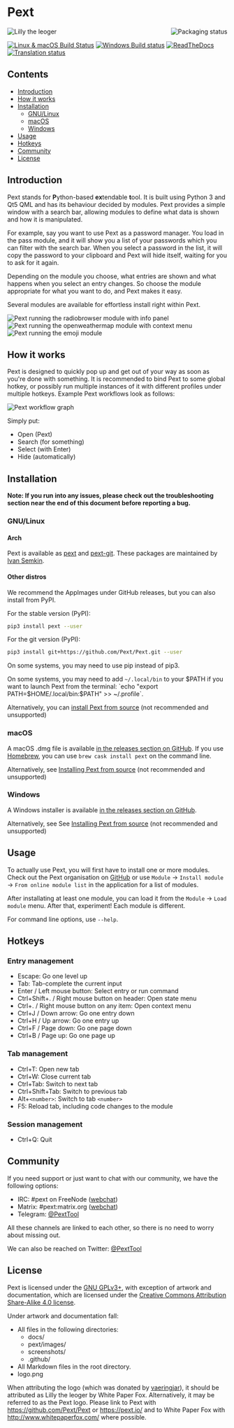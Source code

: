 # Pext

<a href="https://repology.org/metapackage/pext/versions">
    <img src="https://repology.org/badge/vertical-allrepos/pext.svg?minversion=0.22" alt="Packaging status" align="right">
</a>

![Lilly the leoger](/logo.png)

[![Linux & macOS Build Status](https://travis-ci.org/Pext/Pext.svg?branch=master)](https://travis-ci.org/Pext/Pext)
[![Windows Build status](https://ci.appveyor.com/api/projects/status/73oaa4x1spa5vumx/branch/master?svg=true)](https://ci.appveyor.com/project/TheLastProject/pext/branch/master)
[![ReadTheDocs](https://readthedocs.org/projects/pext/badge/?version=latest)](https://pext.readthedocs.io/en/latest/?badge=latest)
[![Translation status](https://hosted.weblate.org/widgets/pext/-/svg-badge.svg)](https://hosted.weblate.org/engage/pext/?utm_source=widget)

## Contents

- [Introduction](#introduction)
- [How it works](#how-it-works)
- [Installation](#installation)
  - [GNU/Linux](#gnulinux)
  - [macOS](#macos)
  - [Windows](#windows)
- [Usage](#usage)
- [Hotkeys](#hotkeys)
- [Community](#community)
- [License](#license)


## Introduction

Pext stands for **P**ython-based **ex**tendable **t**ool. It is built using Python 3 and Qt5 QML and has its behaviour decided by modules. Pext provides a simple window with a search bar, allowing modules to define what data is shown and how it is manipulated.

For example, say you want to use Pext as a password manager. You load in the pass module, and it will show you a list of your passwords which you can filter with the search bar. When you select a password in the list, it will copy the password to your clipboard and Pext will hide itself, waiting for you to ask for it again.

Depending on the module you choose, what entries are shown and what happens when you select an entry changes. So choose the module appropriate for what you want to do, and Pext makes it easy.

Several modules are available for effortless install right within Pext.

![Pext running the radiobrowser module with info panel](/screenshots/pext_radiobrowser_infopanel.png)
![Pext running the openweathermap module with context menu](/screenshots/pext_openweathermap_contextmenu.png)
![Pext running the emoji module](/screenshots/pext_emoji.png)

## How it works

Pext is designed to quickly pop up and get out of your way as soon as you're done with something. It is recommended to bind Pext to some global hotkey, or possibly run multiple instances of it with different profiles under multiple hotkeys. Example Pext workflows look as follows:

![Pext workflow graph](/workflow_graph.png)

Simply put:

- Open (Pext)
- Search (for something)
- Select (with Enter)
- Hide (automatically)

## Installation

**Note: If you run into any issues, please check out the troubleshooting section near the end of this document before reporting a bug.**

### GNU/Linux

#### Arch

Pext is available as [pext](https://aur.archlinux.org/packages/pext/) and [pext-git](https://aur.archlinux.org/packages/pext-git/). These packages are maintained by [Ivan Semkin](https://github.com/vanyasem).

#### Other distros

We recommend the AppImages under GitHub releases, but you can also install from PyPI.

For the stable version (PyPI):

```sh
pip3 install pext --user
```

For the git version (PyPI):

```sh
pip3 install git+https://github.com/Pext/Pext.git --user
```

On some systems, you may need to use pip instead of pip3.

On some systems, you may need to add `~/.local/bin` to your $PATH if you want to launch Pext from the terminal: `echo "export PATH=$HOME/.local/bin:$PATH" >> ~/.profile`.

Alternatively, you can [install Pext from source](INSTALL_FROM_SOURCE.md) (not recommended and unsupported)

### macOS

A macOS .dmg file is available [in the releases section on GitHub](https://github.com/Pext/Pext/releases). If you use [Homebrew](https://brew.sh), you can use `brew cask install pext` on the command line.

Alternatively, see [Installing Pext from source](INSTALL_FROM_SOURCE.md) (not recommended and unsupported)

### Windows

A Windows installer is available [in the releases section on GitHub](https://github.com/Pext/Pext/releases).

Alternatively, see See [Installing Pext from source](INSTALL_FROM_SOURCE.md) (not recommended and unsupported)

## Usage

To actually use Pext, you will first have to install one or more modules. Check out the Pext organisation on [GitHub](https://github.com/Pext) or use `Module` -> `Install module` -> `From online module list` in the application for a list of modules.

After installating at least one module, you can load it from the `Module` -> `Load module` menu. After that, experiment! Each module is different.

For command line options, use `--help`.

## Hotkeys

### Entry management

- Escape: Go one level up
- Tab: Tab-complete the current input
- Enter / Left mouse button: Select entry or run command
- Ctrl+Shift+. / Right mouse button on header: Open state menu
- Ctrl+. / Right mouse button on any item: Open context menu
- Ctrl+J / Down arrow: Go one entry down
- Ctrl+H / Up arrow: Go one entry up
- Ctrl+F / Page down: Go one page down
- Ctrl+B / Page up: Go one page up

### Tab management

- Ctrl+T: Open new tab
- Ctrl+W: Close current tab
- Ctrl+Tab: Switch to next tab
- Ctrl+Shift+Tab: Switch to previous tab
- Alt+`<number>`: Switch to tab `<number>`
- F5: Reload tab, including code changes to the module

### Session management

- Ctrl+Q: Quit

## Community

If you need support or just want to chat with our community, we have the following options:

- IRC: #pext on FreeNode ([webchat](http://webchat.freenode.net/?channels=%23pext&uio=MTY9dHJ1ZQ79))
- Matrix: #pext:matrix.org ([webchat](https://riot.im/app/#/room/#pext:matrix.org))
- Telegram: [@PextTool](https://t.me/PextTool)

All these channels are linked to each other, so there is no need to worry about missing out.

We can also be reached on Twitter: [@PextTool](https://twitter.com/PextTool)

## License

Pext is licensed under the [GNU GPLv3+](LICENSE), with exception of artwork and documentation, which are licensed under the [Creative Commons Attribution Share-Alike 4.0 license](LICENSE-CCBYSA).

Under artwork and documentation fall:

- All files in the following directories:
  - docs/
  - pext/images/
  - screenshots/
  - .github/
- All Markdown files in the root directory.
- logo.png

When attributing the logo (which was donated by [vaeringjar](https://notabug.org/vaeringjar)), it should be attributed as Lilly the leoger by White Paper Fox. Alternatively, it may be referred to as the Pext logo. Please link to Pext with <https://github.com/Pext/Pext> or <https://pext.io/> and to White Paper Fox with <http://www.whitepaperfox.com/> where possible.
